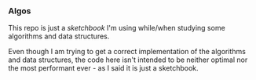 ### Algos

This repo is just a _sketchbook_ I'm using while/when studying some algorithms and data structures.

Even though I am trying to get a correct implementation of the algorithms and data structures, the code here isn't intended to be neither optimal nor the most performant ever - as I said it is just a sketchbook.